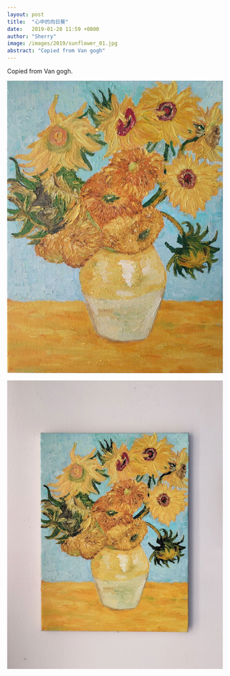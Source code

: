 ```yaml
---
layout: post
title:  "心中的向日葵"
date:   2019-01-28 11:59 +0800
author: "Sherry"
image: /images/2019/sunflower_01.jpg
abstract: "Copied from Van gogh"
---
```


Copied from Van gogh.

![cover](/images/2019/sunflower_01.jpg)

![cover](/images/2019/sunflower_02.jpg)